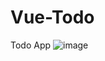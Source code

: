 # Vue-Todo
Todo App
![image](https://user-images.githubusercontent.com/101075876/182011362-596510e8-6da1-43b2-9329-77f53f1e1597.png)
